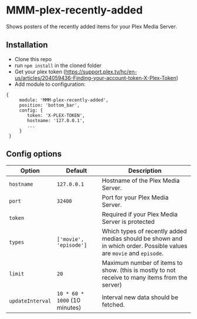 # MMM-plex-recently-added
Shows posters of the recently added items for your Plex Media Server.


## Installation
* Clone this repo
* run `npm install` in the cloned folder
* Get your plex token (https://support.plex.tv/hc/en-us/articles/204059436-Finding-your-account-token-X-Plex-Token)
* Add module to configuration:
```
{
     module: 'MMM-plex-recently-added',
     position: 'bottom_bar',
     config: {
        token: 'X-PLEX-TOKEN',
        hostname: '127.0.0.1',
        ...
     }
 }
```

## Config options
| **Option** | **Default** | **Description** |
| --- | --- | --- |
| `hostname` | `127.0.0.1` | Hostname of the Plex Media Server. |
| `port` | `32400` | Port for your Plex Media Server. |
| `token` |  | Required if your Plex Media Server is protected |
| `types` | `['movie', 'episode']` | Which types of recently added medias should be shown and in which order. Possible values are `movie` and `episode`. |
| `limit` | `20` | Maximum number of items to show. (this is mostly to not receive to many items from the server) |
| `updateInterval` | `10 * 60 * 1000` (10 minutes) | Interval new data should be fetched. |
